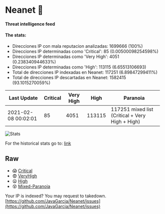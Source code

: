 # Neanet :hocho:
#### Threat intelligence feed
#### The stats:

- Direcciones IP con mala reputacion analizadas: 1699666 (100%)
- Direcciones IP determinadas como 'Critical':  85 (0.00500098254598%)
- Direcciones IP determinadas como 'Very High':  4051 (0.238340944633%)
- Direcciones IP determinadas como 'High':  113115 (6.65513106693)
- Total de direcciones IP indexadas en Neanet:  117251 (6.89847299411%)
- Total de direcciones IP descartadas en Neanet:  1582415 (93.1015270059%)

| Last Update | Critical | Very High | High | Paranoia |
| --- | --- | --- | --- | --- |
| 2021-02-08 00:02:01 | 85 | 4051 | 113115 | 117251 mixed list (Critical + Very High + High)|

![Stats](https://docs.google.com/spreadsheets/d/e/2PACX-1vSnaNMIXVabIpDJjufMlzH7poXnshF3mgd8Is1g9ytUEzVsP5my4Trn8f-xkoLLQ38xpL3HtmUexLo6/pubchart?oid=501124687&format=image)

For the historical stats go to: [link](/stats.csv)
## Raw
- :scream: [Critical](https://raw.githubusercontent.com/JavaGarcia/Neanet/master/blacklists/neanet_critical.txt)
- :fearful: [VeryHigh](https://raw.githubusercontent.com/JavaGarcia/Neanet/master/blacklists/neanet_veryHigh.txtt)
- :frowning: [High](https://raw.githubusercontent.com/JavaGarcia/Neanet/master/blacklists/neanet_high.txt)
- :dizzy_face: [Mixed-Paranoia](https://raw.githubusercontent.com/JavaGarcia/Neanet/master/blacklists/neanet_all.txt)


Your IP is indexed? You may request to takedown. [https://github.com/JavaGarcia/Neanet/issues](https://github.com/JavaGarcia/Neanet/issues)







































































































































































































































































































































































































































































































































































































































































































































































































































































































































































































































































































































































































































































































































































































































































































































































































































































































































































































































































































































































































































































































































































































































































































































































































































































































































































































































































































































































































































































































































































































































































































































































































































































































































































































































































































































































































































































































































































































































































































































































































































































































































































































